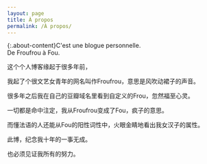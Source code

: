 ```yaml
---
layout: page
title: À propos
permalink: /À propos/
---
```


{:.about-content}C'est une blogue personnelle.    
De Froufrou à Fou.    

这个个人博客缘起于很多年前，    

我起了个很文艺女青年的网名叫作Froufrou，意思是风吹动裙子的声音。   

很多年之后我在自己的豆瓣域名里看到自定义的Frou，忽然福至心灵。    

一切都是命中注定，我从Froufrou变成了Fou，疯子的意思。    

而懂法语的人还能从Fou的阳性词性中，火眼金睛地看出我女汉子的属性。    

此博，纪念我十年的一事无成。   


也必须见证我所有的努力。   


